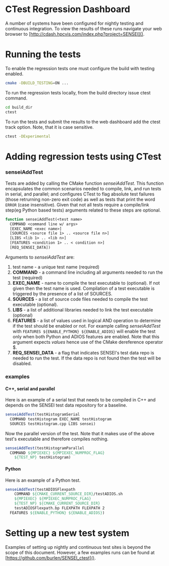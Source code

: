 # CTest Regression Dashboard

A number of systems have been configured for nightly testing and continuous integration.
To view the results of these runs navigate your web browser to [http://cdash.hpcvis.com/index.php?project=SENSEI]().

# Running the tests

To enable the regression tests one must configure the build with testing enabled.
```bash
cmake -DBUILD_TESTING=ON ...
```
To run the regression tests locally, from the build directory issue ctest command.
```bash
cd build_dir
ctest
```
To run the tests and submit the results to the web dashboard add the ctest track option. Note, that it is case sensitive.
```bash
ctest -DExperimental
```

# Adding regression tests using CTest

### senseiAddTest

Tests are added by calling the CMake function *senseiAddTest*. This function
encapsulates the common scenarios needed to compile, link, and run tests in
serial, and parallel; and configures CTest to flag absolute test failures
(those retrurning non-zero exit code) as well as tests that print the word
`ERROR` (case insensitive). Given that not all tests require a compile/link
step(eg Python based tests) arguments related to these steps are optional.
```CMake
function senseiAddTest(<test name>
  COMMAND <command line w/ args>
  [EXEC_NAME <exec name>]
  [SOURCES <source file 1> .. <source file n>]
  [LIBS <lib 1> .. <lib n>]
  [FEATURES <condition 1> .. < condition n>]
  [REQ_SENSEI_DATA])
```
Arguments to *senseiAddTest* are:
1. test name - a unique test name (required)
2. **COMMAND** - a command line including all arguments needed to run the test (required)
3. **EXEC_NAME** - name to compile the test executable to (optional). If not given then the test name is used. Compilation of a test executable is triggered by the presence of a list of SOURCES.
3. **SOURCES** - a list of source code files needed to compile the test executable (optional).
4. **LIBS** - a list of additional libraries needed to link the test executable (optional)
5. **FEATURES** - a list of values used in logical AND operation to determine if the test should be enabled or not. For example calling *senseiAddTest* with `FEATURES ${ENABLE_PYTHON} ${ENABLE_ADIOS}` will enable the test only when both Python and ADIOS features are enabled. Note that this argument expects *values* hence use of the CMake dereference operator $.
6. **REQ_SENSEI_DATA** - a flag that indicates SENSEI's test data repo is needed to run the test. If the data repo is not found then the test will be disabled.

### examples
#### C++, serial and parallel
Here is an example of a serial test that needs to be compiled in C++ and depends on the SENSEI test data repository for a baseline.
```CMake
senseiAddTest(testHistogramSerial
  COMMAND testHistogram EXEC_NAME testHistogram
  SOURCES testHistogram.cpp LIBS sensei)
```
Now the parallel version of the test. Note that it makes use of the above test's executable and therefore compiles nothing.
```CMake
senseiAddTest(testHistogramParallel
  COMMAND ${MPIEXEC} ${MPIEXEC_NUMPROC_FLAG}
    ${TEST_NP} testHistogram)
```

#### Python

Here is an example of a Python test.
```CMake
senseiAddTest(testADIOSFlexpath
    COMMAND ${CMAKE_CURRENT_SOURCE_DIR}/testADIOS.sh
    ${MPIEXEC} ${MPIEXEC_NUMPROC_FLAG}
    ${TEST_NP} ${CMAKE_CURRENT_SOURCE_DIR}
    testADIOSFlexpath.bp FLEXPATH FLEXPATH 2
  FEATURES ${ENABLE_PYTHON} ${ENABLE_ADIOS})
```

# Setting up a new test system

Examples of setting up nightly and continuous test sites is beyond the scope of this document.
However, a few examples runs can be found at [https://github.com/burlen/SENSEI_ctest]().
